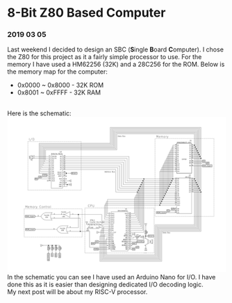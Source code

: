 # 8-Bit Z80 Based Computer
<h3>2019 03 05</h3>

Last weekend I decided to design an SBC (**S**ingle **B**oard **C**omputer). I
chose the Z80 for this project as it a fairly simple processor to use. For the
memory I have used a HM62256 (32K) and a 28C256 for the ROM. Below is the
memory map for the computer:<br>
- 0x0000 ~ 0x8000 - 32K ROM<br>
- 0x8001 ~ 0xFFFF - 32K RAM<br><br>

Here is the schematic:
<br>
<img src="./z80-computer.png" alt="Image can't be loaded" width="800"/>
<br>
In the schematic you can see I have used an Arduino Nano for I/O. I have done
this as it is easier than designing dedicated I/O decoding logic.
<br>
My next post will be about my RISC-V processor.